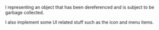 I representing an object that has been dereferenced and is subject to be garbage collected.

I also implement some UI related stuff such as the icon and menu items.